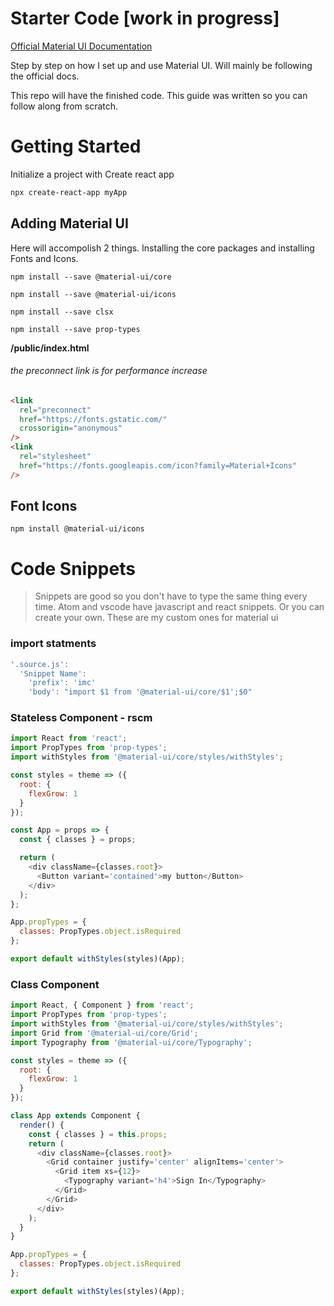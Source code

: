 # Starter Code [work in progress]

[Official Material UI Documentation](https://material-ui.com/getting-started/installation/)

Step by step on how I set up and use Material UI. Will mainly be following the official docs.

This repo will have the finished code. This guide was written so you can follow along from scratch.

# Getting Started

Initialize a project with Create react app

```sh
npx create-react-app myApp
```

## Adding Material UI

Here will accompolish 2 things. Installing the core packages and installing Fonts and Icons.

```
npm install --save @material-ui/core

npm install --save @material-ui/icons

npm install --save clsx

npm install --save prop-types

```

<strong>/public/index.html</strong>

###### the preconnect link is for performance increase

```html
<link
  rel="preconnect"
  href="https://fonts.gstatic.com/"
  crossorigin="anonymous"
/>
<link
  rel="stylesheet"
  href="https://fonts.googleapis.com/icon?family=Material+Icons"
/>
```

## Font Icons

```
npm install @material-ui/icons
```

# Code Snippets

> Snippets are good so you don't have to type the same thing every time. Atom and vscode have javascript and react snippets. Or you can create your own.
> These are my custom ones for material ui

### import statments

```javascript
'.source.js':
  'Snippet Name':
    'prefix': 'imc'
    'body': "import $1 from '@material-ui/core/$1';$0"
```

### Stateless Component - rscm

```javascript
import React from 'react';
import PropTypes from 'prop-types';
import withStyles from '@material-ui/core/styles/withStyles';

const styles = theme => ({
  root: {
    flexGrow: 1
  }
});

const App = props => {
  const { classes } = props;

  return (
    <div className={classes.root}>
      <Button variant='contained'>my button</Button>
    </div>
  );
};

App.propTypes = {
  classes: PropTypes.object.isRequired
};

export default withStyles(styles)(App);
```

### Class Component

```javascript
import React, { Component } from 'react';
import PropTypes from 'prop-types';
import withStyles from '@material-ui/core/styles/withStyles';
import Grid from '@material-ui/core/Grid';
import Typography from '@material-ui/core/Typography';

const styles = theme => ({
  root: {
    flexGrow: 1
  }
});

class App extends Component {
  render() {
    const { classes } = this.props;
    return (
      <div className={classes.root}>
        <Grid container justify='center' alignItems='center'>
          <Grid item xs={12}>
            <Typography variant='h4'>Sign In</Typography>
          </Grid>
        </Grid>
      </div>
    );
  }
}

App.propTypes = {
  classes: PropTypes.object.isRequired
};

export default withStyles(styles)(App);
```
